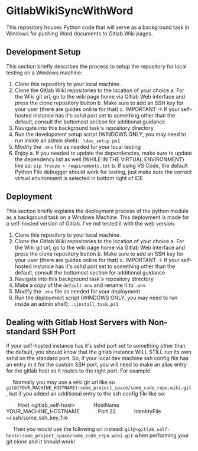 # GitlabWikiSyncWithWord

This repository houses Python code that will serve as a background task in Windows for pushing Word documents to Gitlab Wiki pages.

## Development Setup

This section briefly describes the process to setup the repository for local testing on a Windows machine:

1. Clone this repository to your local machine.
2. Clone the Gitlab Wiki repositories to the location of your choice
    a. For the Wiki git url, go to the wiki page home via Gitlab Web interface and press the clone repository button
    b. Make sure to add an SSH key for your user (there are guides online for that)
    c. IMPORTANT -> If your self-hosted instance has it's sshd port set to something other than the default, consult the bottomost section for additional guidance
3. Navigate into this background task's repository directory
4. Run the development setup script (WINDOWS ONLY, you may need to run inside an admin shell):
    `.\dev_setup.ps1`
5. Modify the `.env` file as needed for your local testing
6. Enjoy
    a. If you needed to update the dependencies, make sure to update the dependency list as well (WHILE IN THE VIRTUAL ENVIRONMENT) like so:
        `pip freeze > requirements.txt`
    b. If using VS Code, the default Python File debugger should work for testing, just make sure the correct virtual environment is selected in bottom right of IDE

## Deployment

This section briefly explains the deployment process of the python module as a background task on a Windows Machine.
This deployment is made for a self-hosted version of Gitlab.  I've not tested it with the web version.

1. Clone this repository to your local machine.
2. Clone the Gitlab Wiki repositories to the location of your choice
    a. For the Wiki git url, go to the wiki page home via Gitlab Web interface and press the clone repository button
    b. Make sure to add an SSH key for your user (there are guides online for that)
    c. IMPORTANT -> If your self-hosted instance has it's sshd port set to something other than the default, consult the bottomost section for additional guidance
3. Navigate into this background task's repository directory
4. Make a copy of the `default.env` and rename it to `.env`
5. Modify the `.env` file as needed for your deployment
6. Run the deployment script (WINDOWS ONLY, you may need to run inside an admin shell):
    `.\install_task.ps1`

## Dealing with Gitlab Host Servers with Non-standard SSH Port

If your self-hosted instance has it's sshd port set to something other than the default, you should know that the gitlab instance WILL STILL run its own sshd on the standard port.  So, if your local dev machine ssh config file has an entry in it for the custom SSH port, you will need to make an alias entry for the gitlab host so it routes to the right port.  For example:  

&emsp; Normally you may use a wiki git url like so `git@{YOUR_MACHINE_HOSTNAME}:some_project_space/some_code_repo.wiki.git`, but if you added an additional entry to the ssh config file like so:

&emsp;&emsp; Host <gitlab_self-host>
&emsp;&emsp;&emsp; HostName YOUR_MACHINE_HOSTNAME
&emsp;&emsp;&emsp; Port 22
&emsp;&emsp;&emsp; IdentityFile ~/.ssh/some_ssh_key_file

&emsp; Then you would use the following url instead: `git@<gitlab_self-host>:some_project_space/some_code_repo.wiki.git` when performing your git clone and it should work!
